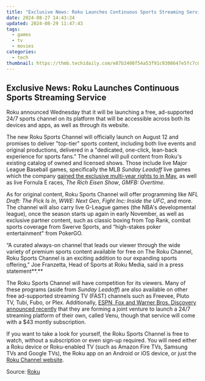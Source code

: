 ```yaml
---
title: "Exclusive News: Roku Launches Continuous Sports Streaming Service"
date: 2024-08-27 14:43:24
updated: 2024-08-29 11:47:43
tags:
  - games
  - tv
  - movies
categories:
  - tech
thumbnail: https://thmb.techidaily.com/e87b3408f54a53f91c9308647e5fc7c06d24ab266fe9e1d96c042582b4eeaa37.jpg
---
```


## Exclusive News: Roku Launches Continuous Sports Streaming Service

Roku announced Wednesday that it will be launching a free, ad-supported 24/7 sports channel on its platform that will be accessible across both its devices and apps, as well as through its website.

 The new Roku Sports Channel will officially launch on August 12 and promises to deliver "top-tier" sports content, including both live events and original productions, delivered in a "dedicated, one-click, lean-back experience for sports fans." The channel will pull content from Roku's existing catalog of owned and licensed shows. Those include live Major League Baseball games, specifically the MLB _Sunday Leadoff_ live games which the company [gained the exclusive multi-year rights to in May](https://newsroom.roku.com/news/2024/05/roku-lands-exclusive-rights-to-major-league-baseball-sunday-leadoff/tetn-dag-1715620860), as well as live Fornula E races, _The Rich Eisen Show_, _GMFB: Overtime_.

 As for original content, Roku Sports Channel will offer programming like _NFL Draft: The Pick Is In_, _WWE: Next Gen_, _Fight Inc: Inside the UFC_, and more. The channel will also carry live G-League games (the NBA's developmental league), once the season starts up again in early November, as well as exclusive partner content, such as classic boxing from Top Rank, combat sports coverage from Swerve Sports, and “high-stakes poker entertainment" from PokerGO.

 “A curated always-on channel that leads our viewer through the wide variety of premium sports content available for free on The Roku Channel, Roku Sports Channel is an exciting addition to our expanding sports offering,” Joe Franzetta, Head of Sports at Roku Media, said in a press statement**.** 

 The Roku Sports Channel will have competition for its viewers. Many of these programs (aside from _Sunday Leadoff_) are also available on other free ad-supported streaming TV (FAST) channels such as Freevee, Pluto TV, Tubi, Fubo, or Plex. Additionally, [ESPN, Fox and Warner Bros. Discovery announced recently](https://win-answers.techidaily.com/resolved-issue-addressed-persistent-app-failures-for-wot-blitz-users/) that they are forming a joint venture to launch a 24/7 streaming platform of their own, called Venu, though that service will come with a $43 montly subscription.

 If you want to take a look for yourself, the Roku Sports Channel is free to watch, without a subscription or even sign-up required. You will need either a Roku device or Roku-enabled TV (such as Amazon Fire TVs, Samsung TVs and Google TVs), the Roku app on an Android or iOS device, or just the [Roku Channel website](https://therokuchannel.com/).

 Source: [Roku](https://newsroom.roku.com/news/2024/08/new-roku-sports-channel-brings-viewers-24-7-access-to/y4xvizai-1722959304)

<ins class="adsbygoogle"
     style="display:block"
     data-ad-format="autorelaxed"
     data-ad-client="ca-pub-7571918770474297"
     data-ad-slot="1223367746"></ins>



<ins class="adsbygoogle"
     style="display:block"
     data-ad-client="ca-pub-7571918770474297"
     data-ad-slot="8358498916"
     data-ad-format="auto"
     data-full-width-responsive="true"></ins>
